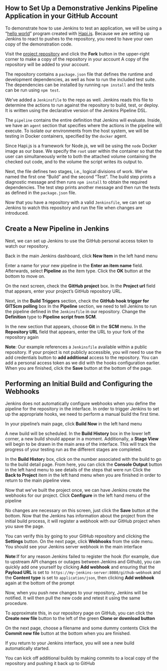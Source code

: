## How to Set Up a Demonstrative Jenkins Pipeline  Application in your GitHub Account

To demonstrate how to use Jenkins to test an application, we will be using a “[hello world](https://github.com/do-community/hello_hapi)” program created with [Hapi.js](https://hapi.dev/). Because we are setting up Jenkins to react to pushes to the repository, you need to have your own copy of the demonstration code.

Visit the [project repository](https://github.com/do-community/hello_hapi) and click the **Fork** button in the upper-right corner to make a copy of the repository in your account
A copy of the repository will be added to your account.

The repository contains a `package.json` file that defines the runtime and development dependencies, as well as how to run the included test suite. The dependencies can be installed by running `npm install` and the tests can be run using `npm test`.

We’ve added a `Jenkinsfile` to the repo as well. Jenkins reads this file to determine the actions to run against the repository to build, test, or deploy. It is written using the declarative version of the Jenkins Pipeline DSL.

  The `pipeline` contains the entire definition that Jenkins will evaluate. Inside, we have an `agent` section that specifies where the actions in the pipeline will execute. To isolate our environments from the host system, we will be testing in Docker containers, specified by the `docker` agent.

Since Hapi.js is a framework for Node.js, we will be using the `node` Docker image as our base. We specify the `root` user within the container so that the user can simultaneously write to both the attached volume containing the checked out code, and to the volume the script writes its output to.

Next, the file defines two stages, i.e., logical divisions of work. We’ve named the first one “Build” and the second “Test”. The build step prints a diagnostic message and then runs `npm install` to obtain the required dependencies. The test step prints another message and then run the tests as defined in the `package.json` file.

Now that you have a repository with a valid `Jenkinsfile`, we can set up Jenkins to watch this repository and run the file when changes are introduced.

## Create a New Pipeline in Jenkins

Next, we can set up Jenkins to use the GitHub personal access token to watch our repository.

Back in the main Jenkins dashboard, click **New Item** in the left hand menu

Enter a name for your new pipeline in the **Enter an item name** field. Afterwards, select **Pipeline** as the item type.
Click the **OK** button at the bottom to move on.

On the next screen, check the **GitHub project** box. In the **Project url** field that appears, enter your project’s GitHub repository URL.

Next, in the **Build Triggers** section, check the **GitHub hook trigger for GITScm polling** box
In the **Pipeline** section, we need to tell Jenkins to run the pipeline defined in the `Jenkinsfile` in our repository. Change the **Definition** type to **Pipeline script from SCM**.

In the new section that appears, choose **Git** in the **SCM** menu. In the **Repository URL** field that appears, enter the URL to your fork of the repository again

**Note**: Our example references a `Jenkinsfile` available within a public repository. If your project is not publicly accessible, you will need to use the add credentials button to **add additional** access to the repository. You can add a personal access token as we did with the hooks configuration earlier.
When you are finished, click the **Save** button at the bottom of the page.

## Performing an Initial Build and Configuring the Webhooks

Jenkins does not automatically configure webhooks when you define the pipeline for the repository in the interface. In order to trigger Jenkins to set up the appropriate hooks, we need to perform a manual build the first time.

In your pipeline’s main page, click **Build Now** in the left hand menu

A new build will be scheduled. In the **Build History** box in the lower left corner, a new build should appear in a moment. Additionally, a **Stage View** will begin to be drawn in the main area of the interface. This will track the progress of your testing run as the different stages are completed.

In the **Build Histor**y box, click on the number associated with the build to go to the build detail page. From here, you can click the **Console Output** button in the left hand menu to see details of the steps that were run
Click the **Back to Project** item in the left hand menu when you are finished in order to return to the main pipeline view.

Now that we’ve built the project once, we can have Jenkins create the webhooks for our project. Click **Configure** in the left hand menu of the pipeline

No changes are necessary on this screen, just click the **Save** button at the bottom. Now that the Jenkins has information about the project from the initial build process, it will register a webhook with our GitHub project when you save the page.

You can verify this by going to your GitHub repository and clicking the **Settings** button. On the next page, click **Webhooks** from the side menu. You should see your Jenkins server webhook in the main interface

**Note**:If for any reason Jenkins failed to register the hook (for example, due to upstream API changes or outages between Jenkins and Github), you can quickly add one yourself by clicking **Add webhook** and ensuring that the **Payload URL** is set to` https://my-jenkins-server:8080/github-webhook` and the **Content type** is set to `application/json`, then clicking **Add webhook** again at the bottom of the prompt

Now, when you push new changes to your repository, Jenkins will be notified. It will then pull the new code and retest it using the same procedure.

To approximate this, in our repository page on GitHub, you can click the **Create new file** button to the left of the green **Clone or download button**

On the next page, choose a filename and some dummy contents
Click the **Commit new file** button at the bottom when you are finished.

If you return to your Jenkins interface, you will see a new build automatically started.

You can kick off additional builds by making commits to a local copy of the repository and pushing it back up to GitHub